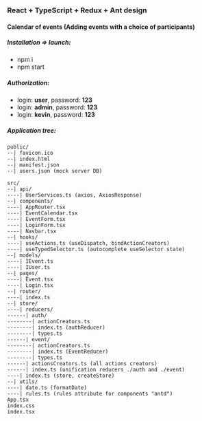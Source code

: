 ### React + TypeScript + Redux + Ant design

#### Calendar of events (Adding events with a choice of participants)

##### Installation => launch:
- npm i
- npm start

##### Authorization:
- login: **user**, password: **123**
- login: **admin**, password: **123**
- login: **kevin**, password: **123**

##### Application tree:
```
public/
--| favicon.ico
--| index.html
--| manifest.json
--| users.json (mock server DB)

src/
--| api/
----| UserServices.ts (axios, AxiosResponse)
--| components/
----| AppRouter.tsx
----| EventCalendar.tsx
----| EventForm.tsx
----| LoginForm.tsx
----| Navbar.tsx
--| hooks/
----| useActions.ts (useDispatch, bindActionCreators)
----| useTypedSelector.ts (autocomplete useSelector state)
--| models/
----| IEvent.ts
----| IUser.ts
--| pages/
----| Event.tsx
----| Login.tsx
--| router/
----| index.ts
--| store/
----| reducers/
------| auth/
--------| actionCreators.ts
--------| index.ts (authReducer)
--------| types.ts
------| event/
--------| actionCreators.ts
--------| index.ts (EventReducer)
--------| types.ts
------| actionsCreators.ts (all actions creators)
------| index.ts (unification reducers ./auth and ./event)
----| index.ts (store, createStore)
--| utils/
----| date.ts (formatDate)
----| rules.ts (rules attribute for components "antd")
App.tsx
index.css
index.tsx
```
